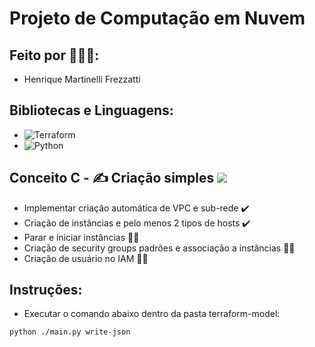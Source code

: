 # Projeto de Computação em Nuvem

## Feito por :people_holding_hands::

- Henrique Martinelli Frezzatti

## Bibliotecas e Linguagens:

- ![Terraform](https://img.shields.io/badge/-Terraform-333333?style=flat&logo=terraform&logoColor=white&labelColor=purple)
- ![Python](https://img.shields.io/badge/-Python-333333?style=flat&logo=python&logoColor=white&labelColor=purple)

## Conceito C - :writing_hand: Criação simples <img src="https://img.shields.io/static/v1?label=Fase1&message=Em andamento&color=yellow&style=flat-square&logo=ghost"/>

- Implementar criação automática de VPC e sub-rede :heavy_check_mark:
- Criação de instâncias e pelo menos 2 tipos de hosts :heavy_check_mark:
- Parar e iniciar instâncias :running_man:
- Criação de security groups padrões e associação a instâncias :running_man:
- Criação de usuário no IAM :running_man:

## Instruções:

- Executar o comando abaixo dentro da pasta terraform-model:
```
python ./main.py write-json
```
